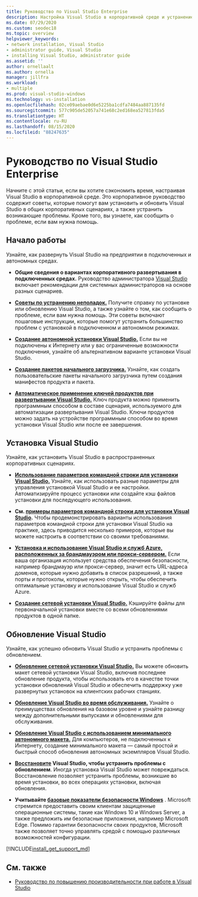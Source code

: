 ```yaml
---
title: Руководство по Visual Studio Enterprise
description: Настройка Visual Studio в корпоративной среде и устранение неполадок.
ms.date: 07/29/2020
ms.custom: seodec18
ms.topic: overview
helpviewer_keywords:
- network installation, Visual Studio
- administrator guide, Visual Studio
- installing Visual Studio, administrator guide
ms.assetid: ''
author: ornellaalt
ms.author: ornella
manager: jillfra
ms.workload:
- multiple
ms.prod: visual-studio-windows
ms.technology: vs-installation
ms.openlocfilehash: 02ce09aebae0d6e5225ba1cdfa7484aa887135fd
ms.sourcegitcommit: 577c905de52057a741e68c2ed168ea527813fda5
ms.translationtype: HT
ms.contentlocale: ru-RU
ms.lasthandoff: 08/15/2020
ms.locfileid: "88247635"
---
```

# <a name="visual-studio-enterprise-guide"></a>Руководство по Visual Studio Enterprise
Начните с этой статьи, если вы хотите сэкономить время, настраивая Visual Studio в корпоративной среде. Это корпоративное руководство содержит советы, которые помогут вам установить и обновить Visual Studio в общих корпоративных сценариях, а также устранить возникающие проблемы. Кроме того, вы узнаете, как сообщить о проблеме, если вам нужна помощь. 

## <a name="get-started"></a>Начало работы 
Узнайте, как развернуть Visual Studio на предприятии в подключенных и автономных средах. 

- **Общие сведения о вариантах корпоративного развертывания в подключенных средах.** Руководство администратора [Visual Studio](visual-studio-administrator-guide.md) включает рекомендации для системных администраторов на основе разных сценариев. 

- **[Советы по устранению неполадок.](troubleshooting-installation-issues.md)** Получите справку по установке или обновлению Visual Studio, а также узнайте о том, как сообщить о проблеме, если вам нужна помощь. Эти советы включают пошаговые инструкции, которые помогут устранить большинство проблем с установкой в подключенном и автономном режимах. 

- **[Создание автономной установки Visual Studio.](create-an-offline-installation-of-visual-studio.md)** Если вы не подключены к Интернету или у вас ограниченные возможности подключения, узнайте об альтернативном варианте установки Visual Studio. 

- **[Создание пакетов начального загрузчика.](../deployment/creating-bootstrapper-packages.md)** Узнайте, как создать пользовательские пакеты начального загрузчика путем создания манифестов продукта и пакета. 

- **[Автоматическое применение ключей продуктов при развертывании Visual Studio.](automatically-apply-product-keys-when-deploying-visual-studio.md)** Ключ продукта можно применить программным способом в составе сценария, используемого для автоматизации развертывания Visual Studio. Ключи продуктов можно задать на устройстве программным способом во время установки Visual Studio или после ее завершения. 

## <a name="install-visual-studio"></a>Установка Visual Studio 

Узнайте, как установить Visual Studio в распространенных корпоративных сценариях. 

- **[Использование параметров командной строки для установки Visual Studio.](use-command-line-parameters-to-install-visual-studio.md)** Узнайте, как использовать разные параметры для управления установкой Visual Studio и ее настройки. Автоматизируйте процесс установки или создайте кэш файлов установки для последующего использования. 

- **См. [примеры параметров командной строки для установки Visual Studio](command-line-parameter-examples.md).** Чтобы продемонстрировать варианты использования параметров командной строки для установки Visual Studio на практике, здесь приводится несколько примеров, которые вы можете настроить в соответствии со своими требованиями. 

- **[Установка и использование Visual Studio и служб Azure, расположенных за брандмауэром или прокси-сервером.](install-and-use-visual-studio-behind-a-firewall-or-proxy-server.md)** Если ваша организация использует средства обеспечения безопасности, например брандмауэр или прокси-сервер, значит есть URL-адреса доменов, которые нужно добавить в список разрешений, а также порты и протоколы, которые нужно открыть, чтобы обеспечить оптимальные установку и использование Visual Studio и служб Azure. 

- **[Создание сетевой установки Visual Studio.](create-a-network-installation-of-visual-studio.md)** Кэшируйте файлы для первоначальной установки вместе со всеми обновлениями продуктов в одной папке.  

## <a name="update-visual-studio"></a>Обновление Visual Studio 

Узнайте, как успешно обновить Visual Studio и устранить проблемы с обновлением. 

- **[Обновление сетевой установки Visual Studio.](update-a-network-installation-of-visual-studio.md)** Вы можете обновить макет сетевой установки Visual Studio, включив последнее обновление продукта, чтобы использовать его в качестве точки установки обновлений Visual Studio и обеспечить поддержку уже развернутых установок на клиентских рабочих станциях.

- **[Обновление Visual Studio во время обслуживания.](update-servicing-baseline.md)** Узнайте о преимуществах обновления на базовом уровне и узнайте разницу между дополнительными выпусками и обновлениями для обслуживания. 

- **[Обновление Visual Studio с использованием минимального автономного макета.](update-minimal-layout.md)** Для компьютеров, не подключенных к Интернету, создание минимального макета — самый простой и быстрый способ обновления автономных экземпляров Visual Studio.

- **[Восстановите](repair-visual-studio.md) Visual Studio, чтобы устранить проблемы с обновлением**. Иногда установка Visual Studio может повреждаться. Восстановление позволяет устранить проблемы, возникшие во время установки, во всех операциях установки, включая обновления. 

- **Учитывайте [базовые показатели безопасности Windows](https://docs.microsoft.com/windows/security/threat-protection/windows-security-baselines)** . Microsoft стремится предоставить своим клиентам защищенные операционные системы, такие как Windows 10 и Windows Server, а также предложить им безопасные приложения, например Microsoft Edge. Помимо гарантии безопасности своих продуктов, Microsoft также позволяет точно управлять средой с помощью различных возможностей конфигурации. 

[!INCLUDE[install_get_support_md](includes/install_get_support_md.md)]

## <a name="see-also"></a>См. также 

- [Руководство по повышению производительности при работе в Visual Studio](../ide/productivity-features.md)
